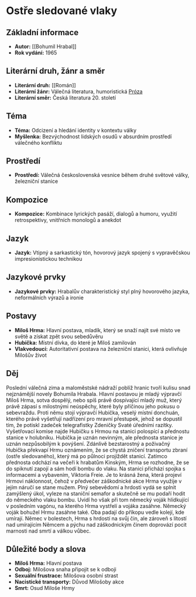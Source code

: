 # Ostře sledované vlaky

## Základní informace

- **Autor:** [[Bohumil Hrabal]]
- **Rok vydání:** 1965

## Literární druh, žánr a směr 

- **Literární druh:** [[Román]]
- **Literární žánr:** Válečná literatura, humoristická [Próza](Próza.md)
- **Literární směr:** Česká literatura 20. století

## Téma 

- **Téma:** Odcizení a hledání identity v kontextu války
- **Myšlenka:** Bezvýchodnost lidských osudů v absurdním prostředí válečného konfliktu

## Prostředí 

- **Prostředí:** Válečná československá vesnice během druhé světové války, železniční stanice

## Kompozice 

- **Kompozice:** Kombinace lyrických pasáží, dialogů a humoru, využití retrospektivy, vnitřních monologů a anekdot

## Jazyk 

- **Jazyk:** Vtipný a sarkastický tón, hovorový jazyk spojený s vypravěčskou impresionistickou technikou

## Jazykové prvky 

- **Jazykové prvky:** Hrabalův charakteristický styl plný hovorového jazyka, neformálních výrazů a ironie

## Postavy 

- **Miloš Hrma:** Hlavní postava, mladík, který se snaží najít své místo ve světě a získat zpět svou sebedůvěru
- **Hubička:** Místní dívka, do které je Miloš zamilován
- **Vlakvedoucí:** Autoritativní postava na železniční stanici, která ovlivňuje Milošův život

## Děj

Poslední válečná zima a maloměstské nádraží poblíž hranic tvoří kulisu snad nejznámější novely Bohumila Hrabala. Hlavní postavou je mladý výpravčí Miloš Hrma, sotva dospělý, nebo spíš právě dospívající mladý muž, který právě zápasí s milostnými neúspěchy, které byly příčinou jeho pokusu o sebevraždu. Proti němu stojí výpravčí Hubička, veselý místní donchuán, kterého právě vyšetřují nadřízení pro mravní přestupek, jehož se dopustil tím, že potiskl zadeček telegrafistky Zdeničky Svaté úředními razítky. Vyšetřovací komise najde Hubičku s Hrmou na stanici polospící a přednostu stanice v holubníku. Hubička je uznán nevinným, ale přednosta stanice je uznán nezpůsobilým k povýšení. Zdánlivě bezstarostný a poživačný Hubička překvapí Hrmu oznámením, že se chystá zničení transportu zbraní (ostře sledovaného), který má po půlnoci projíždět stanicí. Zatímco přednosta odchází na večeři k hrabatům Kinským, Hrma se rozhodne, že se do spiknutí zapojí a sám hodí bombu do vlaku. Na stanici přichází spojka s informacemi a vybavením, Viktoria Freie. Je to krásná žena, která projeví Hrmovi náklonnost, čehož v předvečer záškodnické akce Hrma využije v jejím náručí se stane mužem. Plný sebevědomí a hrdosti vydá se splnit zamýšlený úkol, vyleze na staniční semafor a skutečně se mu podaří hodit do německého vlaku bombu. Uvidí ho však při tom německý voják hlídkující v posledním vagónu, na kterého Hrma vystřelí a vojáka zasáhne. Německý voják bohužel Hrmu zasáhne také. Oba padají do příkopu vedle kolejí, kde umírají. Němec v bolestech, Hrma s hrdostí na svůj čin, ale zároveň s lítostí nad umírajícím Němcem a pýchu nad záškodnickým činem doprovází pocit marnosti nad smrtí a válkou vůbec.

## Důležité body a slova

- **Miloš Hrma:** Hlavní postava
- **Odboj:** Milošova snaha připojit se k odboji
- **Sexuální frustrace:** Milošova osobní strast
- **Nacistické transporty:** Důvod Milošoby akce
- **Smrt:** Osud Miloše Hrmy